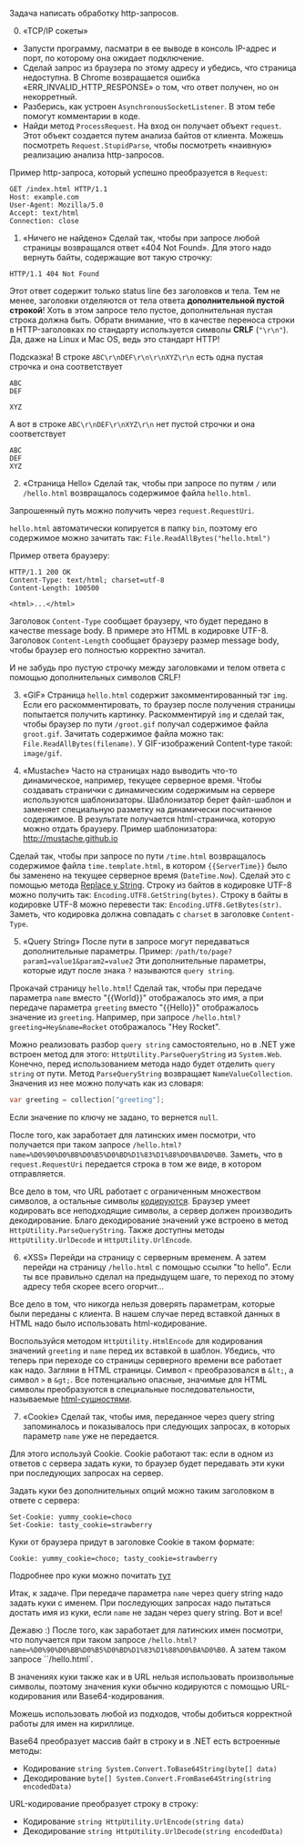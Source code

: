 Задача написать обработку http-запросов.

0. «TCP/IP сокеты»
- Запусти программу, пасматри в ее выводе в консоль IP-адрес и порт, по которому она ожидает подключение.
- Сделай запрос из браузера по этому адресу и убедись, что страница недоступна.
  В Chrome возвращается ошибка «ERR_INVALID_HTTP_RESPONSE» о том, что ответ получен, но он некорретный.
- Разберись, как устроен `AsynchronousSocketListener`. В этом тебе помогут комментарии в коде.
- Найди метод `ProcessRequest`. На вход он получает объект `request`. Этот объект создается путем анализа байтов от клиента.
  Можешь посмотреть `Request.StupidParse`, чтобы посмотреть «наивную» реализацию анализа http-запросов.

Пример http-запроса, который успешно преобразуется в `Request`:
```
GET /index.html HTTP/1.1
Host: example.com
User-Agent: Mozilla/5.0
Accept: text/html
Connection: close

```


1. «Ничего не найдено»
Сделай так, чтобы при запросе любой страницы возвращался ответ «404 Not Found».
Для этого надо вернуть байты, содержащие вот такую строчку:
```
HTTP/1.1 404 Not Found

```
Этот ответ содержит только status line без заголовков и тела.
Тем не менее, заголовки отделяются от тела ответа **дополнительной пустой строкой**!
Хоть в этом запросе тело пустое, дополнительная пустая строка должна быть.
Обрати внимание, что в качестве переноса строки в HTTP-заголовках по стандарту используется символы **CRLF** (`"\r\n"`).
Да, даже на Linux и Mac OS, ведь это стандарт HTTP!

Подсказка!
В строке `ABC\r\nDEF\r\n\r\nXYZ\r\n` есть одна пустая строчка и она соответствует
```
ABC
DEF

XYZ
```
А вот в строке `ABC\r\nDEF\r\nXYZ\r\n` нет пустой строчки и она соответствует
```
ABC
DEF
XYZ
```

2. «Страница Hello»
Сделай так, чтобы при запросе по путям `/` или `/hello.html` возвращалось содержимое файла `hello.html`.

Запрошенный путь можно получить через `request.RequestUri`.

`hello.html` автоматически копируется в папку `bin`, поэтому его содержимое можно зачитать так:
`File.ReadAllBytes("hello.html")`

Пример ответа браузеру:
```
HTTP/1.1 200 OK
Content-Type: text/html; charset=utf-8
Content-Length: 100500

<html>...</html>
```

Заголовок `Content-Type` сообщает браузеру, что будет передано в качестве message body.
В примере это HTML в кодировке UTF-8.
Заголовок `Content-Length` сообщает браузеру размер message body,
чтобы браузер его полностью корректно зачитал.

И не забудь про пустую строчку между заголовками и телом ответа с помощью дополнительных символов CRLF!


3. «GIF»
Страница `hello.html` содержит закомментированный тэг `img`.
Если его раскомментировать, то браузер после получения страницы попытается получить картинку.
Раскомментируй `img` и сделай так, чтобы браузер по пути `/groot.gif` получал содержимое файла `groot.gif`.
Зачитать содержимое файла можно так: `File.ReadAllBytes(filename)`.
У GIF-изображений Content-type такой: `image/gif`.


4. «Mustache»
Часто на страницах надо выводить что-то динамическое, например, текущее серверное время.
Чтобы создавать странички с динамическим содержимым на сервере используются шаблонизаторы.
Шаблонизатор берет файл-шаблон и заменяет специальную разметку на динамически посчитанное содержимое.
В результате получается html-страничка, которую можно отдать браузеру.
Пример шаблонизатора: http://mustache.github.io

Сделай так, чтобы при запросе по пути `/time.html` возвращалось содержимое файла `time.template.html`,
в котором `{{ServerTime}}` было бы заменено на текущее серверное время (`DateTime.Now`).
Сделай это с помощью метода [Replace у String](https://docs.microsoft.com/ru-ru/dotnet/api/system.string.replace).
Строку из байтов в кодировке UTF-8 можно получить так: `Encoding.UTF8.GetString(bytes)`.
Строку в байты в кодировке UTF-8 можно перевести так: `Encoding.UTF8.GetBytes(str)`.
Заметь, что кодировка должна совпадать с `charset` в заголовке `Content-Type`.


5. «Query String»
После пути в запросе могут передаваться дополнительные параметры.
Пример: `/path/to/page?param1=value1&param2=value2`
Эти дополнительные параметры, которые идут после знака `?` называются `query string`.

Прокачай страницу `hello.html`!
Сделай так, чтобы при передаче параметра `name` вместо "{{World}}" отображалось это имя,
а при передаче параметра `greeting` вместо "{{Hello}}" отображалось значение из `greeting`.
Например, при запросе `/hello.html?greeting=Hey&name=Rocket` отображалось "Hey Rocket".

Можно реализовать разбор `query string` самостоятельно, но в .NET уже встроен метод для этого:
`HttpUtility.ParseQueryString` из `System.Web`.
Конечно, перед использованием метода надо будет отделить `query string` от пути.
Метод `ParseQueryString` возвращает `NameValueCollection`.
Значения из нее можно получать как из словаря:
```C#
var greeting = collection["greeting"];
```
Если значение по ключу не задано, то вернется `null`.

После того, как заработает для латинских имен посмотри,
что получается при таком запросе `/hello.html?name=%D0%90%D0%BB%D0%B5%D0%BD%D1%83%D1%88%D0%BA%D0%B0`.
Заметь, что в `request.RequestUri` передается строка в том же виде, в котором отправляется.

Все дело в том, что URL работает с ограниченным множеством символов,
а остальные символы [кодируются](https://ru.wikipedia.org/wiki/URL#Кодирование_URL).
Браузер умеет кодировать все неподходящие символы, а сервер должен производить декодирование.
Благо декодирование значений уже встроено в метод `HttpUtility.ParseQueryString`.
Также доступны методы `HttpUtility.UrlDecode` и `HttpUtility.UrlEncode`.


6. «XSS»
Перейди на страницу с серверным временем. А затем перейди на страницу `/hello.html` с помощью ссылки "to hello".
Если ты все правильно сделал на предыдущем шаге, то переход по этому адресу тебя скорее всего огорчит...

Все дело в том, что никогда нельзя доверять параметрам, которые были переданы с клиента.
В нашем случае перед вставкой данных в HTML надо было использовать html-кодирование.

Воспользуйся методом `HttpUtility.HtmlEncode` для кодирования значений `greeting` и `name` перед их вставкой в шаблон.
Убедись, что теперь при переходе со страницы серверного времени все работает как надо.
Загляни в HTML страницы. Символ `<` преобразовался в `&lt;`, а символ `>` в `&gt;`.
Все потенциально опасные, значимые для HTML символы преобразуются
в специальные последовательности, называемые [html-сущностями](https://ru.wikipedia.org/wiki/Мнемоники_в__HTML).


7. «Cookie»
Сделай так, чтобы имя, переданное через query string запоминалось и показывалось при следующих запросах,
в которых параметр `name` уже не передается.

Для этого используй Cookie.
Cookie работают так: если в одном из ответов с сервера задать куки,
то браузер будет передавать эти куки при последующих запросах на сервер.

Задать куки без дополнительных опций можно таким заголовком в ответе с сервера:
```
Set-Cookie: yummy_cookie=choco
Set-Cookie: tasty_cookie=strawberry
```

Куки от браузера придут в заголовке Cookie в таком формате:
```
Cookie: yummy_cookie=choco; tasty_cookie=strawberry
```

Подробнее про куки можно почитать [тут](https://developer.mozilla.org/ru/docs/Web/HTTP/Куки)

Итак, к задаче.
При передаче параметра `name` через query string надо задать куки с именем.
При последующих запросах надо пытаться достать имя из куки, если `name` не задан через query string.
Вот и все!

Дежавю :)
После того, как заработает для латинских имен посмотри,
что получается при таком запросе `/hello.html?name=%D0%90%D0%BB%D0%B5%D0%BD%D1%83%D1%88%D0%BA%D0%B0`.
А затем таком запросе ``/hello.html`.

В значениях куки также как и в URL нельзя использовать произвольные символы,
поэтому значения куки обычно кодируются с помощью URL-кодирования или Base64-кодирования.

Можешь использовать любой из подходов, чтобы добиться корректной работы для имен на кириллице.

Base64 преобразует массив байт в строку и в .NET есть встроенные методы:
- Кодирование `string System.Convert.ToBase64String(byte[] data)`
- Декодирование `byte[] System.Convert.FromBase64String(string encodedData)`

URL-кодирование преобразует строку в строку:
- Кодирование `string HttpUtility.UrlEncode(string data)`
- Декодирование `string HttpUtility.UrlDecode(string encodedData)`
